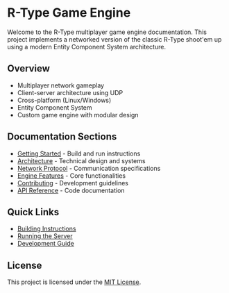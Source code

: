 # R-Type Game Engine

Welcome to the R-Type multiplayer game engine documentation. This project implements a networked version of the classic R-Type shoot'em up using a modern Entity Component System architecture.

## Overview

- Multiplayer network gameplay
- Client-server architecture using UDP
- Cross-platform (Linux/Windows)
- Entity Component System
- Custom game engine with modular design

## Documentation Sections

- [Getting Started](getting-started.md) - Build and run instructions
- [Architecture](architecture.md) - Technical design and systems
- [Network Protocol](network-protocol.md) - Communication specifications
- [Engine Features](engine-features.md) - Core functionalities
- [Contributing](contributing.md) - Development guidelines
- [API Reference](api-reference.md) - Code documentation

## Quick Links

- [Building Instructions](getting-started.md#building)
- [Running the Server](getting-started.md#server)
- [Development Guide](contributing.md#development-guide)

## License

This project is licensed under the [MIT License](../docs/LICENSE).
